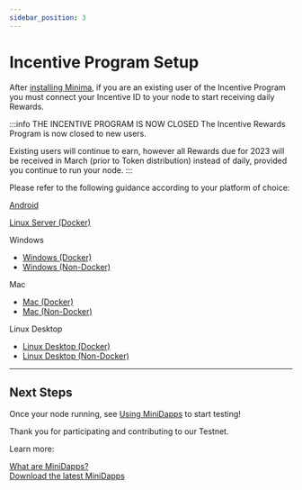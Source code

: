 ```yaml
---
sidebar_position: 3
---
```


# Incentive Program Setup

After [installing Minima](/docs/runanode/get_started), if you are an existing user of the Incentive Program you must connect your Incentive ID to your node to start receiving daily Rewards.

:::info THE INCENTIVE PROGRAM IS NOW CLOSED
The Incentive Rewards Program is now closed to new users.

Existing users will continue to earn, however all Rewards due for 2023 will be received in March (prior to Token distribution) instead of daily, provided you continue to run your node.
:::

<!-- If you have not registered, click [here](https://incentive.minima.global/account/register) to sign up.

>*If you had an Incentive Program account prior to 6th December 2021, you must reset your password [here.](https://incentive.minima.global/account/forgot-password) Please check your junk mail for the reset password email.* -->

Please refer to the following guidance according to your platform of choice:

[Android](/docs/runanode/selectplatform/android_v9_and_up/#setting-up-your-incentive-account)

[Linux Server (Docker)](/docs/runanode/selectplatform/linux_vps#set-up-your-incentive-program-account)

Windows
- [Windows (Docker)](/docs/runanode/selectplatform/windows#set-up-your-incentive-program-account)
- [Windows (Non-Docker)](/docs/runanode/selectplatform/manualnode#set-up-your-incentive-program-account)

Mac
- [Mac (Docker)](/docs/runanode/selectplatform/mac#set-up-your-incentive-program-account)
- [Mac (Non-Docker)](/docs/runanode/selectplatform/manualnode#set-up-your-incentive-program-account)

Linux Desktop
- [Linux Desktop (Docker)](/docs/runanode/selectplatform/linux_desktop#set-up-your-incentive-program-account)
- [Linux Desktop (Non-Docker)](/docs/runanode/selectplatform/manualnode#set-up-your-incentive-program-account)

------

## Next Steps

Once your node running, see [Using MiniDapps](/docs/runanode/usingminidapps) to start testing!

Thank you for participating and contributing to our Testnet.

Learn more:<br/>

[What are MiniDapps?](/docs/learn/minidapps/minidappsintro) <br/>
[Download the latest MiniDapps](https://minidapps.minima.global/) <br/>